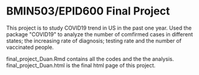 # BMIN503/EPID600 Final Project

This project is to study COVID19 trend in US in the past one year. Used the package "COVID19" to analyze the number of comfirmed cases in different states; the increasing rate of diagnosis; testing rate and the number of vaccinated people. 

final_project_Duan.Rmd contains all the codes and the the analysis.
final_project_Duan.html is the final html page of this project.

